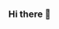 ### Hi there 👋

<!--
**sachabeaumier/sachabeaumier** is a ✨ _special_ ✨ repository because its `README.md` (this file) appears on your GitHub profile.
![linkedin](https://img.shields.io/badge/Linkedin-0e76a8?style=for-the-badge&logo=Linkedin&logoColor=white)]

Here are some ideas to get you started:

- 🔭 I’m currently working on ...
- 🌱 I’m currently learning ...
- 👯 I’m looking to collaborate on ...
- 🤔 I’m looking for help with ...
- 💬 Ask me about ...
- 📫 How to reach me: ...
- 😄 Pronouns: ...
- ⚡ Fun fact: ...
-->
